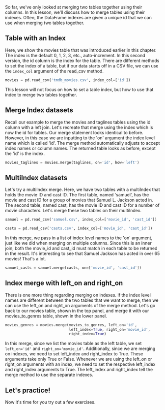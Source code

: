 So far, we've only looked at merging two tables together using their columns. In this lesson, we'll discuss how to merge tables using their indexes. Often, the DataFrame indexes are given a unique id that we can use when merging two tables together.
## Table with an Index
Here, we show the movies table that was introduced earlier in this chapter. The index is the default 0, 1, 2, 3, etc., auto-increment. In this second version, the id column is the index for the table. There are different methods to set the index of a table, but if our data starts off in a CSV file, we can use the `index_col` argument of the read_csv method. 
```Python
movies = pd.read_csv('tmdb_movies.csv', index_col=['id'])
```
This lesson will not focus on how to set a table index, but how to use that index to merge two tables together.
## Merge Index datasets
Recall our example to merge the movies and taglines tables using the id column with a left join. Let's recreate that merge using the index which is now the id for tables. Our merge statement looks identical to before. However, in this case we are inputting to the 'on' argument the index level name which is called 'id'. The merge method automatically adjusts to accept index names or column names. The returned table looks as before, except the 'id' is the index.
```Python
movies_taglines = movies.merge(taglines, on='id', how='left')
```
## MultiIndex datasets
Let's try a multiIndex merge. Here, we have two tables with a multiIndex that holds the movie ID and cast ID. The first table, named 'samuel', has the movie and cast ID for a group of movies that Samuel L. Jackson acted in. The second table, named cast, has the movie ID and cast ID for a number of movie characters. Let's merge these two tables on their multiIndex.
```Python
samuel = pd.read_csv('samuel.csv', index_col=['movie_id', 'cast_id'])

casts = pd.read_csv('casts.csv', index_col=['movie_id', 'cast_id'])
```
In this merge, we pass in a list of index level names to the 'on' argument, just like we did when merging on multiple columns. Since this is an inner join, both the movie_id and cast_id must match in each table to be returned in the result. It's interesting to see that Samuel Jackson has acted in over 65 movies! That's a lot.
```Python
samuel_casts = samuel.merge(casts, on=['movie_id', 'cast_id'])
```
## Index merge with left_on and right_on
There is one more thing regarding merging on indexes. If the index level names are different between the two tables that we want to merge, then we can use the left_on and right_on arguments of the merge method. Let's go back to our movies table, shown in the top panel, and merge it with our movies_to_genres table, shown in the lower panel.
```Python
movies_genres = movies.merge(movies_to_genres, left_on='id',
							 left_index=True, right_on='movie_id',
							 right_index=True)
```
In this merge, since we list the movies table as the left table, we set `left_on='id'` and `right_on='movie_id'`. Additionally, since we are merging on indexes, we need to set left_index and right_index to True. These arguments take only True or False. Whenever we are using the left_on or right_on arguments with an index, we need to set the respective left_index and right_index arguments to True. The left_index and right_index tell the merge method to use the separate indexes.
## Let's practice!
Now it's time for you try out a few exercises.